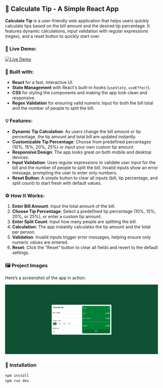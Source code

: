 ## 📱 **Calculate Tip - A Simple React App**

**Calculate Tip** is a user-friendly web application that helps users quickly calculate tips based on the bill amount and the desired tip percentage. It features dynamic calculations, input validation with regular expressions (regex), and a reset button to quickly start over.

### 🚀 Live Demo:

[![Live Demo](https://img.shields.io/badge/Demo-Visit-blue?style=for-the-badge)](https://aminghoreishi.github.io/Calculate-Tip/)

### 🔧 **Built with:**

* **React** for a fast, interactive UI.
* **State Management** with React's built-in hooks (`useState`, `useEffect`).
* **CSS** for styling the components and making the app look clean and responsive.
* **Regex Validation** for ensuring valid numeric input for both the bill total and the number of people to split the bill.

### 💡 **Features:**

* **Dynamic Tip Calculation**: As users change the bill amount or tip percentage, the tip amount and total bill are updated instantly.
* **Customizable Tip Percentage**: Choose from predefined percentages (10%, 15%, 20%, 25%) or input your own custom tip amount.
* **Responsive Design**: The app looks great on both mobile and desktop devices.
* **Input Validation**: Uses regular expressions to validate user input for the bill and the number of people to split the bill. Invalid inputs show an error message, prompting the user to enter only numbers.
* **Reset Button**: A simple button to clear all inputs (bill, tip percentage, and split count) to start fresh with default values.

### ⚙️ **How It Works:**

1. **Enter Bill Amount**: Input the total amount of the bill.
2. **Choose Tip Percentage**: Select a predefined tip percentage (10%, 15%, 20%, or 25%), or enter a custom tip amount.
3. **Enter Split Count**: Input how many people are splitting the bill.
4. **Calculation**: The app instantly calculates the tip amount and the total per person.
5. **Validation**: Invalid inputs trigger error messages, helping ensure only numeric values are entered.
6. **Reset**: Click the "Reset" button to clear all fields and revert to the default settings.

### 🖼️ **Project Images**

Here’s a screenshot of the app in action:

![App Screenshot](https://github.com/aminghoreishi/Calculate-Tip/blob/master/Screenshot%202025-08-09%20192209.png)

### 📩 **Installation**

```bash
npm install
npm run dev

